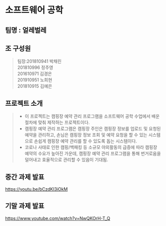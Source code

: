 # 소프트웨어 공학

## 팀명 : 얼레벌레

## 조 구성원
>팀장:201810941 박채린  
201810996 정주영  
201610971 김경은  
201910951 노희현  
201810915 김예은  
       
## 프로젝트 소개
> - 이 프로젝트는 캠핑장 예약 관리 프로그램을 소프트웨어 공학 수업에서 배운 절차에 맞춰 제작하는 프로젝트이다.  
> - 캠핑장 예약 관리 프로그램은 캠핑장 주인은 캠핑장 정보를 업로드 및 요청된 예약을 관리하고, 손님은 캠핑장 정보 조회 및 예약 요청을 할 수 있는 시스템으로 손쉽게 캠핑장 예약 관리를 할 수 있도록 돕는 시스템이다.
> - 코로나 사태로 인한 캠핑/백패킹 등 소규모 야외활동의 급증에 따라 캠핑장 예약의 수요가 높아진 가운데, 캠핑장 예약 관리 프로그램을 통해 번거로움을 덜어내고 효율적으로 관리할 수 있음이 기대됨.

## 중간 과제 발표
https://youtu.be/bCzdKI3iOkM

## 기말 과제 발표
https://www.youtube.com/watch?v=NwQKOrH-T_Q
